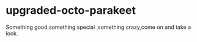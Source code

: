 # upgraded-octo-parakeet
Something good,something special ,something crazy,come on and take a look.
